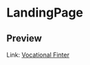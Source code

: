 # LandingPage
## Preview
Link: [Vocational Finter](https://fintech-vocationalfinter.github.io/VocationalFinter/)
